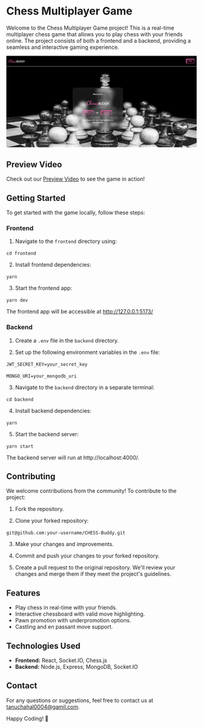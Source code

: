 # Chess Multiplayer Game

Welcome to the Chess Multiplayer Game project! This is a real-time multiplayer chess game that allows you to play chess with your friends online. The project consists of both a frontend and a backend, providing a seamless and interactive gaming experience.

![Preview-image](./frontend/public/img/CHESS-Buddy-Preview.png)

## Preview Video

Check out our [Preview Video](https://vimeo.com/855970301) to see the game in action!

## Getting Started

To get started with the game locally, follow these steps:

### Frontend

1. Navigate to the `frontend` directory using:

```cd frontend```

2. Install frontend dependencies:

```yarn```

3. Start the frontend app:

```yarn dev```

The frontend app will be accessible at http://127.0.0.1:5173/

### Backend

1. Create a `.env` file in the `backend` directory.

2. Set up the following environment variables in the `.env` file:

```JWT_SECRET_KEY=your_secret_key```

```MONGO_URI=your_mongodb_uri```

3. Navigate to the `backend` directory in a separate terminal:

```cd backend```


4. Install backend dependencies:

```yarn```


5. Start the backend server:

```yarn start```


The backend server will run at http://localhost:4000/.

## Contributing

We welcome contributions from the community! To contribute to the project:

1. Fork the repository.

2. Clone your forked repository:

```git@github.com:your-username/CHESS-Buddy.git```


3. Make your changes and improvements.

4. Commit and push your changes to your forked repository.

5. Create a pull request to the original repository. We'll review your changes and merge them if they meet the project's guidelines.

## Features

- Play chess in real-time with your friends.
- Interactive chessboard with valid move highlighting.
- Pawn promotion with underpromotion options.
- Castling and en passant move support.

## Technologies Used

- **Frontend:** React, Socket.IO, Chess.js
- **Backend:** Node.js, Express, MongoDB, Socket.IO

## Contact

For any questions or suggestions, feel free to contact us at tanuchahal0004@gamil.com.

Happy Coding! 🎉